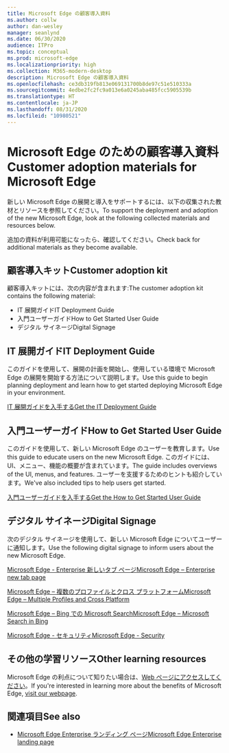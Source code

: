```yaml
---
title: Microsoft Edge の顧客導入資料
ms.author: collw
author: dan-wesley
manager: seanlynd
ms.date: 06/30/2020
audience: ITPro
ms.topic: conceptual
ms.prod: microsoft-edge
ms.localizationpriority: high
ms.collection: M365-modern-desktop
description: Microsoft Edge の顧客導入資料
ms.openlocfilehash: ce3db319fb813e069131700b8de97c51e510333a
ms.sourcegitcommit: 4edbe2fc2fc9a013e6a0245aba485fcc5905539b
ms.translationtype: HT
ms.contentlocale: ja-JP
ms.lasthandoff: 08/31/2020
ms.locfileid: "10980521"
---
```

# <span data-ttu-id="b85c7-103">Microsoft Edge のための顧客導入資料</span><span class="sxs-lookup"><span data-stu-id="b85c7-103">Customer adoption materials for Microsoft Edge</span></span>

<span data-ttu-id="b85c7-104">新しい Microsoft Edge の展開と導入をサポートするには、以下の収集された教材とリソースを参照してください。</span><span class="sxs-lookup"><span data-stu-id="b85c7-104">To support the deployment and adoption of the new Microsoft Edge, look at the following collected materials and resources below.</span></span>

<span data-ttu-id="b85c7-105">追加の資料が利用可能になったら、確認してください。</span><span class="sxs-lookup"><span data-stu-id="b85c7-105">Check back for additional materials as they become available.</span></span>

## <span data-ttu-id="b85c7-106">顧客導入キット</span><span class="sxs-lookup"><span data-stu-id="b85c7-106">Customer adoption kit</span></span>

<span data-ttu-id="b85c7-107">顧客導入キットには、次の内容が含まれます:</span><span class="sxs-lookup"><span data-stu-id="b85c7-107">The customer adoption kit contains the following material:</span></span>

- <span data-ttu-id="b85c7-108">IT 展開ガイド</span><span class="sxs-lookup"><span data-stu-id="b85c7-108">IT Deployment Guide</span></span>
- <span data-ttu-id="b85c7-109">入門ユーザーガイド</span><span class="sxs-lookup"><span data-stu-id="b85c7-109">How to Get Started User Guide</span></span>
- <span data-ttu-id="b85c7-110">デジタル サイネージ</span><span class="sxs-lookup"><span data-stu-id="b85c7-110">Digital Signage</span></span>

## <span data-ttu-id="b85c7-111">IT 展開ガイド</span><span class="sxs-lookup"><span data-stu-id="b85c7-111">IT Deployment Guide</span></span>

<span data-ttu-id="b85c7-112">このガイドを使用して、展開の計画を開始し、使用している環境で Microsoft Edge の展開を開始する方法について説明します。</span><span class="sxs-lookup"><span data-stu-id="b85c7-112">Use this guide to begin planning deployment and learn how to get started deploying Microsoft Edge in your environment.</span></span>

[<span data-ttu-id="b85c7-113">IT 展開ガイドを入手する</span><span class="sxs-lookup"><span data-stu-id="b85c7-113">Get the IT Deployment Guide</span></span>](media/customer-adoption-not-md/commercial-deployment-guide-microsoft-edge.pdf)

## <span data-ttu-id="b85c7-114">入門ユーザーガイド</span><span class="sxs-lookup"><span data-stu-id="b85c7-114">How to Get Started User Guide</span></span>

<span data-ttu-id="b85c7-115">このガイドを使用して、新しい Microsoft Edge のユーザーを教育します。</span><span class="sxs-lookup"><span data-stu-id="b85c7-115">Use this guide to educate users on the new Microsoft Edge.</span></span> <span data-ttu-id="b85c7-116">このガイドには、UI、メニュー、機能の概要が含まれています。</span><span class="sxs-lookup"><span data-stu-id="b85c7-116">The guide includes overviews of the UI, menus, and features.</span></span> <span data-ttu-id="b85c7-117">ユーザーを支援するためのヒントも紹介しています。</span><span class="sxs-lookup"><span data-stu-id="b85c7-117">We've also included tips to help users get started.</span></span>

[<span data-ttu-id="b85c7-118">入門ユーザーガイドを入手する</span><span class="sxs-lookup"><span data-stu-id="b85c7-118">Get the How to Get Started User Guide</span></span>](media/customer-adoption-not-md/microsoft-edge-how-to-get-started-user-guide.pdf)

## <span data-ttu-id="b85c7-119">デジタル サイネージ</span><span class="sxs-lookup"><span data-stu-id="b85c7-119">Digital Signage</span></span>

<span data-ttu-id="b85c7-120">次のデジタル サイネージを使用して、新しい Microsoft Edge についてユーザーに通知します。</span><span class="sxs-lookup"><span data-stu-id="b85c7-120">Use the following digital signage to inform users about the new Microsoft Edge.</span></span>

[<span data-ttu-id="b85c7-121">Microsoft Edge - Enterprise 新しいタブ ページ</span><span class="sxs-lookup"><span data-stu-id="b85c7-121">Microsoft Edge – Enterprise new tab page</span></span>](media/customer-adoption-not-md/microsoft-edge-digital-signage-enterprise-new-tab-page.pdf)

[<span data-ttu-id="b85c7-122">Microsoft Edge – 複数のプロファイルとクロス プラットフォーム</span><span class="sxs-lookup"><span data-stu-id="b85c7-122">Microsoft Edge – Multiple Profiles and Cross Platform</span></span>](https://officedocs-cdn.azureedge.net/microsoft-edge-digital-signage-multiple-profiles-and-cross-platform.pdf)

[<span data-ttu-id="b85c7-123">Microsoft Edge – Bing での Microsoft Search</span><span class="sxs-lookup"><span data-stu-id="b85c7-123">Microsoft Edge – Microsoft Search in Bing</span></span>](https://officedocs-cdn.azureedge.net/microsoft-edge-digital-signage-microsoft-search-in-bing.pdf)

[<span data-ttu-id="b85c7-124">Microsoft Edge - セキュリティ</span><span class="sxs-lookup"><span data-stu-id="b85c7-124">Microsoft Edge - Security</span></span>](media/customer-adoption-not-md/microsoft-edge-digital-signage-security.pdf)

## <span data-ttu-id="b85c7-125">その他の学習リソース</span><span class="sxs-lookup"><span data-stu-id="b85c7-125">Other learning resources</span></span>

<span data-ttu-id="b85c7-126">Microsoft Edge の利点について知りたい場合は、[Web ページにアクセスしてください](https://www.microsoft.com/edge/business)。</span><span class="sxs-lookup"><span data-stu-id="b85c7-126">If you're interested in learning more about the benefits of Microsoft Edge, [visit our webpage](https://www.microsoft.com/edge/business).</span></span>

## <span data-ttu-id="b85c7-127">関連項目</span><span class="sxs-lookup"><span data-stu-id="b85c7-127">See also</span></span>

- [<span data-ttu-id="b85c7-128">Microsoft Edge Enterprise ランディング ページ</span><span class="sxs-lookup"><span data-stu-id="b85c7-128">Microsoft Edge Enterprise landing page</span></span>](https://aka.ms/EdgeEnterprise)
